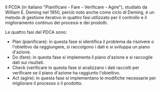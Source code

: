 Il PCDA (in italiano "Pianificare - Fare - Verificare - Agire"), studiato da William E. Deming nel 1950, perciò noto anche come ciclo di Deming, è un metodo di gestione iterativo in quattro fasi utilizzato per il controllo e il miglioramento continuo dei processi e dei prodotti.

Le quattro fasi del PDCA sono:

- Plan (pianificare): in questa fase si identifica il problema da risolvere o l'obiettivo da raggiungere, si raccolgono i dati e si sviluppa un piano d'azione.
- Do (fare): in questa fase si implementa il piano d'azione e si raccoglie dati sui risultati.
- Check (verificare in questa fase si analizzano i dati raccolti per verificare se il piano d'azione ha raggiunto l'obiettivo.
- Act (agire): in questa fase si implementano le modifiche necessarie per migliorare il processo o il prodotto.